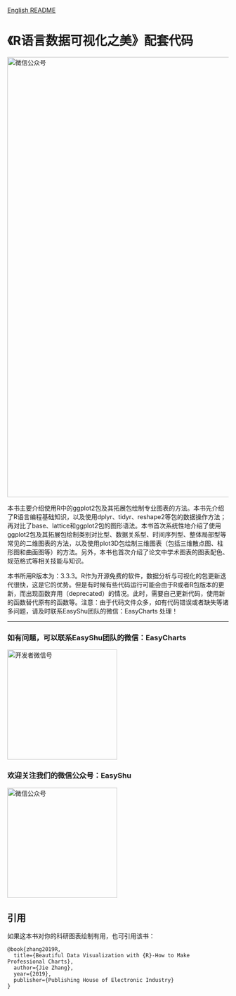 [English README](https://github.com/EasyChart/Beautiful-Visualization-with-R/blob/master/README-en.md)  
# 《R语言数据可视化之美》配套代码
<p>
    <img src="https://github.com/Easy-Shu/EasyShu-WeChat/blob/master/%E3%80%90R%E8%AF%AD%E8%A8%80%E6%95%B0%E6%8D%AE%E5%8F%AF%E8%A7%86%E5%8C%96%E4%B9%8B%E7%BE%8E%E3%80%91.png" alt="微信公众号"  width="1000">
</p>


本书主要介绍使用R中的ggplot2包及其拓展包绘制专业图表的方法。本书先介绍了R语言编程基础知识，以及使用dplyr、tidyr、reshape2等包的数据操作方法；再对比了base、lattice和ggplot2包的图形语法。本书首次系统性地介绍了使用ggplot2包及其拓展包绘制类别对比型、数据关系型、时间序列型、整体局部型等常见的二维图表的方法，以及使用plot3D包绘制三维图表（包括三维散点图、柱形图和曲面图等）的方法。另外，本书也首次介绍了论文中学术图表的图表配色、规范格式等相关技能与知识。

本书所用R版本为：3.3.3。R作为开源免费的软件，数据分析与可视化的包更新迭代很快，这是它的优势。但是有时候有些代码运行可能会由于R或者R包版本的更新，而出现函数弃用（deprecated）的情况。此时，需要自己更新代码，使用新的函数替代原有的函数等。注意：由于代码文件众多，如有代码错误或者缺失等诸多问题，请及时联系EasyShu团队的微信：EasyCharts 处理！

---
### 如有问题，可以联系EasyShu团队的微信：EasyCharts
<p>
    <img src="https://github.com/Easy-Shu/EasyShu-WeChat/blob/master/WeChat_ZhangJie.png" alt="开发者微信号"  width="250" height="250">
</p>


### 欢迎关注我们的微信公众号：EasyShu
<p>
    <img src="https://github.com/Easy-Shu/EasyShu-WeChat/blob/master/WeChat.jpg" alt="微信公众号"  width="250" height="250">
</p>

## 引用

如果这本书对你的科研图表绘制有用，也可引用该书：
```
@book{zhang2019R,
  title={Beautiful Data Visualization with {R}-How to Make Professional Charts},
  author={Jie Zhang},
  year={2019},
  publisher={Publishing House of Electronic Industry}
}
```
